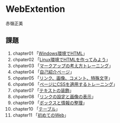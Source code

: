 # WebExtention
赤嶺正美  

## 課題
1. chapter01 「[Windows環境でHTML](chapter01/ch01-firsthtml-win.html)」
2. chpater02 「[Linux環境でHTMLを作ってみよう](chapter02/ch02-firsthtml-linux.html)」
3. chpater03 「[マークアップの考え方トレーニング](chapter03/ch03-markuptag1.html)」
4. chapter04 「[自己紹介ページ](chapter04/ch04-markuptag1.html)」
5. chpater05 「[リンク、画像、コメント、特殊文字](chapter05/ch05-marktag2.html)」
6. chpater06 「[ページにCSSを適用するトレーニング](chapter06/ch06-index.html)」
7. chpater07 「[テキストの装飾](chapter07/ch07-fonstyle.html)」
8. chpater08 「[リンクの設定と画像の表示](chapter08/ch08-linking.html)」
9. chapter09 「[ボックスと情報の整理](chapter09/ch09-boxcss.html)」
10. chapter10 「[テーブル](chapter10/ch10-table.html)」
11. chapter11 「[初めてのWeb](homwework/index.html)」
